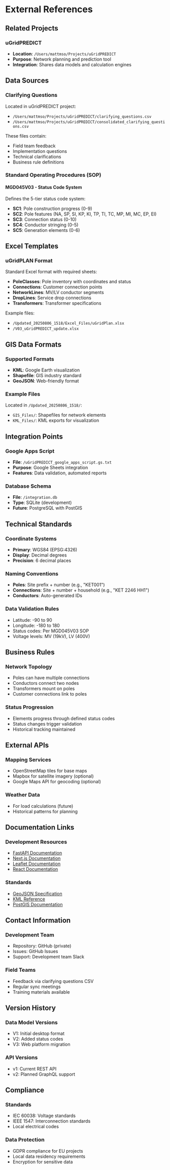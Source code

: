 # External References

## Related Projects

### uGridPREDICT
- **Location**: `/Users/mattmso/Projects/uGridPREDICT`
- **Purpose**: Network planning and prediction tool
- **Integration**: Shares data models and calculation engines

## Data Sources

### Clarifying Questions
Located in uGridPREDICT project:
- `/Users/mattmso/Projects/uGridPREDICT/clarifying_questions.csv`
- `/Users/mattmso/Projects/uGridPREDICT/consolidated_clarifying_questions.csv`

These files contain:
- Field team feedback
- Implementation questions
- Technical clarifications
- Business rule definitions

### Standard Operating Procedures (SOP)

#### MGD045V03 - Status Code System
Defines the 5-tier status code system:
- **SC1**: Pole construction progress (0-9)
- **SC2**: Pole features (NA, SP, SI, KP, KI, TP, TI, TC, MP, MI, MC, EP, EI)
- **SC3**: Connection status (0-10)
- **SC4**: Conductor stringing (0-5)
- **SC5**: Generation elements (0-6)

## Excel Templates

### uGridPLAN Format
Standard Excel format with required sheets:
- **PoleClasses**: Pole inventory with coordinates and status
- **Connections**: Customer connection points
- **NetworkLines**: MV/LV conductor segments
- **DropLines**: Service drop connections
- **Transformers**: Transformer specifications

Example files:
- `/Updated_20250806_1518/Excel_Files/uGridPlan.xlsx`
- `/V03_uGridPREDICT_update.xlsx`

## GIS Data Formats

### Supported Formats
- **KML**: Google Earth visualization
- **Shapefile**: GIS industry standard
- **GeoJSON**: Web-friendly format

### Example Files
Located in `/Updated_20250806_1518/`:
- `GIS_Files/`: Shapefiles for network elements
- `KML_Files/`: KML exports for visualization

## Integration Points

### Google Apps Script
- **File**: `/uGridPREDICT_google_apps_script.gs.txt`
- **Purpose**: Google Sheets integration
- **Features**: Data validation, automated reports

### Database Schema
- **File**: `/integration.db`
- **Type**: SQLite (development)
- **Future**: PostgreSQL with PostGIS

## Technical Standards

### Coordinate Systems
- **Primary**: WGS84 (EPSG:4326)
- **Display**: Decimal degrees
- **Precision**: 6 decimal places

### Naming Conventions
- **Poles**: Site prefix + number (e.g., "KET001")
- **Connections**: Site + number + household (e.g., "KET 2246 HH1")
- **Conductors**: Auto-generated IDs

### Data Validation Rules
- Latitude: -90 to 90
- Longitude: -180 to 180
- Status codes: Per MGD045V03 SOP
- Voltage levels: MV (19kV), LV (400V)

## Business Rules

### Network Topology
- Poles can have multiple connections
- Conductors connect two nodes
- Transformers mount on poles
- Customer connections link to poles

### Status Progression
- Elements progress through defined status codes
- Status changes trigger validation
- Historical tracking maintained

## External APIs

### Mapping Services
- OpenStreetMap tiles for base maps
- Mapbox for satellite imagery (optional)
- Google Maps API for geocoding (optional)

### Weather Data
- For load calculations (future)
- Historical patterns for planning

## Documentation Links

### Development Resources
- [FastAPI Documentation](https://fastapi.tiangolo.com/)
- [Next.js Documentation](https://nextjs.org/docs)
- [Leaflet Documentation](https://leafletjs.com/)
- [React Documentation](https://react.dev/)

### Standards
- [GeoJSON Specification](https://geojson.org/)
- [KML Reference](https://developers.google.com/kml)
- [PostGIS Documentation](https://postgis.net/)

## Contact Information

### Development Team
- Repository: GitHub (private)
- Issues: GitHub Issues
- Support: Development team Slack

### Field Teams
- Feedback via clarifying questions CSV
- Regular sync meetings
- Training materials available

## Version History

### Data Model Versions
- V1: Initial desktop format
- V2: Added status codes
- V3: Web platform migration

### API Versions
- v1: Current REST API
- v2: Planned GraphQL support

## Compliance

### Standards
- IEC 60038: Voltage standards
- IEEE 1547: Interconnection standards
- Local electrical codes

### Data Protection
- GDPR compliance for EU projects
- Local data residency requirements
- Encryption for sensitive data
